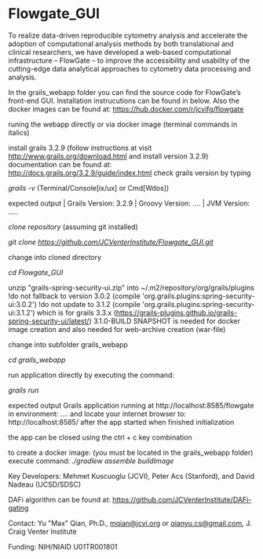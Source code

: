 # Flowgate_GUI

To realize data-driven reproducible cytometry analysis and accelerate the adoption of computational analysis methods by both translational and clinical researchers, we have developed a web-based computational infrastructure – FlowGate – to improve the accessibility and usability of the cutting-edge data analytical approaches to cytometry data processing and analysis.

In the grails_webapp folder you can find the source code for FlowGate’s front-end GUI. Installation instrucutions can be found in below. Also the docker images can be found at: https://hub.docker.com/r/jcvifg/flowgate 

runing the webapp directly or via docker image
(terminal commands in italics)

install grails 3.2.9 (follow instructions at visit http://www.grails.org/download.html and install version 3.2.9)
documentation can be found at: http://docs.grails.org/3.2.9/guide/index.html
check grails version by typing

_grails -v_  (Terminal/Console[ix/ux] or Cmd[Wdos])

expected output
| Grails Version: 3.2.9
| Groovy Version: ....
| JVM Version: .....

_clone repository_ (assuming git installed)

_git clone https://github.com/JCVenterInstitute/Flowgate_GUI.git_

change into cloned directory

_cd Flowgate_GUI_

unzip "grails-spring-security-ui.zip" into ~/.m2/repository/org/grails/plugins
!do not fallback to version 3.0.2 (compile 'org.grails.plugins:spring-security-ui:3.0.2')
!do not update to 3.1.2 (compile 'org.grails.plugins:spring-security-ui:3.1.2') which is for grails 3.3.x
(https://grails-plugins.github.io/grails-spring-security-ui/latest/)
3.1.0-BUILD SNAPSHOT is needed for docker image creation and also needed for web-archive creation (war-file)


change into subfolder grails_webapp

_cd grails_webapp_

run application directly by executing the command:

_grails run_

expected output
Grails application running at http://localhost:8585/flowgate in environment: ....
and locate your internet browser to: http://localhost:8585/ after the app started when finished initialization

the app can be closed using the ctrl + c key combination

to create a docker image:  (you must be located in the grails_webapp folder)
execute command: 
_./gradlew assemble buildImage_

Key Developers: Mehmet Kuscuoglu (JCVI), Peter Acs (Stanford), and David Nadeau (UCSD/SDSC)

DAFi algorithm can be found at: https://github.com/JCVenterInstitute/DAFi-gating

Contact: Yu "Max" Qian, Ph.D., mqian@jcvi.org or qianyu.cs@gmail.com, J. Craig Venter Institute

Funding: NIH/NIAID U01TR001801

